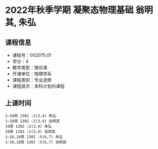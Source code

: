 # 2022年秋季学期 凝聚态物理基础 翁明其, 朱弘






## 课程信息

- 课程号：002075.01
- 学分：4
- 教学类型：理论课
- 开课单位：物理学系
- 课程类别：专业选修
- 课程层次：本科计划内课程

## 上课时间

```
1~18周 1302 :2(3,4) 朱弘
1~18周 1302 :2(3,4) 翁明其
19周 1202 :2(3,4) 朱弘
19周 1202 :2(3,4) 翁明其
1~16,18周 1302 :5(6,7) 朱弘
1~16,18周 1302 :5(6,7) 翁明其
```


